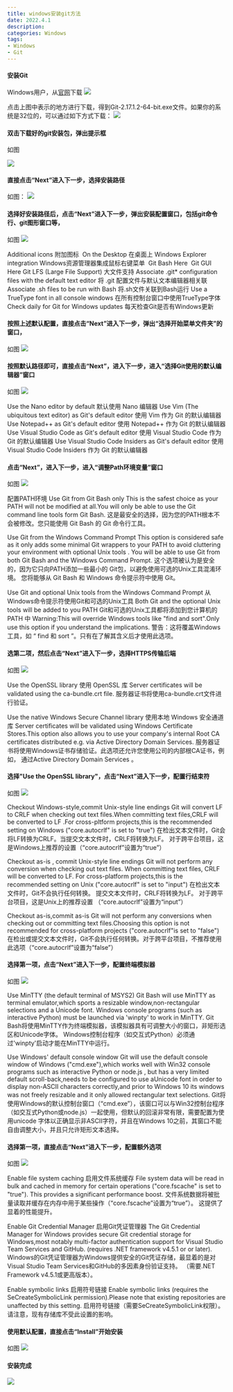 ```yaml
---
title: windows安装git方法
date: 2022.4.1
description:  
categories: Windows
tags:
- Windows
- Git
---
```




#### 安装Git

Windows用户，从[官网](https://git-scm.com/downloads)下载
![](https://s3.bmp.ovh/imgs/2022/04/01/b96e4197882cf200.png)


点击上图中表示的地方进行下载，得到Git-2.17.1.2-64-bit.exe文件。如果你的系统是32位的，可以通过如下方式下载：
![](https://i.bmp.ovh/imgs/2022/04/01/ceac135ed96ef406.png)


#### 双击下载好的git安装包，弹出提示框

如图

![](https://s3.bmp.ovh/imgs/2022/04/01/6ab7c3a07d6a8435.png)


#### 直接点击“Next”进入下一步，选择安装路径

如图：
![](https://s3.bmp.ovh/imgs/2022/04/01/4a2d623e9e45cf36.png)


#### 选择好安装路径后，点击“Next”进入下一步，弹出安装配置窗口，包括git命令行、git图形窗口等，

如图
![](https://s3.bmp.ovh/imgs/2022/04/01/a52513c70510d7ab.png)

Additional icons 附加图标
​ On the Desktop 在桌面上
Windows Explorer integration  Windows资源管理器集成鼠标右键菜单
​ Git Bash Here
​ Git GUI Here
Git LFS (Large File Support)  大文件支持
Associate .git* configuration files with the default text editor  将 .git 配置文件与默认文本编辑器相关联
Associate .sh files to be run with Bash  将.sh文件关联到Bash运行
Use a TrueType font in all console windows  在所有控制台窗口中使用TrueType字体
Check daily for Git for Windows updates  每天检查Git是否有Windows更新

#### 按照上述默认配置，直接点击“Next”进入下一步，弹出“选择开始菜单文件夹”的窗口，

如图
![](https://s3.bmp.ovh/imgs/2022/04/01/7635e3a45e7116ab.png)

#### 按照默认路径即可，直接点击“Next”，进入下一步，进入“选择Git使用的默认编辑器”窗口

如图
![](https://s3.bmp.ovh/imgs/2022/04/01/d18aedf8a47060c4.png)

Use the Nano editor by default  默认使用 Nano 编辑器
Use Vim (The ubiquitous text editor) as Git's default editor  使用 Vim 作为 Git 的默认编辑器
Use Notepad++ as Git's default editor  使用 Notepad++ 作为 Git 的默认编辑器
Use Visual Studio Code as Git's default editor  使用 Visual Studio Code 作为Git 的默认编辑器
Use Visual Studio Code Insiders as Git's default editor  使用Visual Studio Code Insiders 作为 Git 的默认编辑器

#### 点击“Next”，进入下一步，进入“调整Path环境变量”窗口

如图
![](https://s3.bmp.ovh/imgs/2022/04/01/1e1e0ad92b67227c.png)

配置PATH环境
Use Git from Git Bash only
This is the safest choice as your PATH will not be modified at all.You will only be able to use the Git command line tools form Git Bash.
这是最安全的选择，因为您的PATH根本不会被修改。您只能使用 Git Bash 的 Git 命令行工具。

Use Git from the Windows Command Prompt
This option is considered safe as it only adds some minimal Git wrappers to your PATH to avoid cluttering your environment with optional Unix tools . You will be able to use Git from both Git Bash and the Windows Command Prompt.
这个选项被认为是安全的，因为它只向PATH添加一些最小的 Git包，以避免使用可选的Unix工具混淆环境。 您将能够从 Git Bash 和 Windows 命令提示符中使用 Git。

Use Git and optional Unix tools from the Windows Command Prompt
从Windows命令提示符使用Git和可选的Unix工具
Both Git and the optional Unix tools will be added to you PATH
Git和可选的Unix工具都将添加到您计算机的 PATH 中
Warning:This will override Windows tools like "find and sort".Only use this option if you understand the implications.
警告：这将覆盖Windows工具，如 “ find 和 sort ”。只有在了解其含义后才使用此选项。

#### 选第二项，然后点击“Next”进入下一步，选择HTTPS传输后端

如图
![](https://s3.bmp.ovh/imgs/2022/04/01/250d400f78254f34.png)

Use the OpenSSL library
使用 OpenSSL 库
Server certificates will be validated using the ca-bundle.crt file.
服务器证书将使用ca-bundle.crt文件进行验证。

Use the native Windows Secure Channel library
使用本地 Windows 安全通道库
Server certificates will be validated using Windows Certificate Stores.This option also allows you to use your company's internal Root CA certificates distributed e.g. via Active Directory Domain Services.
服务器证书将使用Windows证书存储验证。此选项还允许您使用公司的内部根CA证书，例如， 通过Active Directory Domain Services 。

#### 选择"Use the OpenSSL library"，点击“Next”进入下一步，配置行结束符

如图
![](https://i.bmp.ovh/imgs/2022/04/01/55fdf15f684fc28b.png)

Checkout Windows-style,commit Unix-style line endings
Git will convert LF to CRLF when checking out text files.When committing text files,CRLF will be converted to LF .For cross-pltform projects,this is the recommended setting on Windows ("core.autocrlf" is set to "true")
在检出文本文件时，Git会将LF转换为CRLF。当提交文本文件时，CRLF将转换为LF。 对于跨平台项目，这是Windows上推荐的设置（“core.autocrlf”设置为“true”）

Checkout as-is , commit Unix-style line endings
Git will not perform any conversion when checking out text files. When committing text files, CRLF will be converted to LF. For cross-platform projects,this is the recommended setting on Unix ("core.autocrlf" is set to "input")
在检出文本文件时，Git不会执行任何转换。 提交文本文件时，CRLF将转换为LF。 对于跨平台项目，这是Unix上的推荐设置 （“core.autocrlf”设置为“input”）

Checkout as-is,commit as-is
Git will not perform any conversions when checking out or committing text files.Choosing this option is not recommended for cross-platform projects ("core.autocrlf"is set to "false")
在检出或提交文本文件时，Git不会执行任何转换。对于跨平台项目，不推荐使用此选项（“core.autocrlf”设置为“false”）

#### 选择第一项，点击“Next”进入下一步，配置终端模拟器

如图
![](https://s3.bmp.ovh/imgs/2022/04/01/78b5b25ce0ba8452.png)

Use MinTTY (the default terminal of MSYS2)
Git Bash will use MinTTY as terminal emulator,which sports a resizable window,non-rectangular selections and a Unicode font. Windows console programs (such as interactive Python) must be launched via 'winpty' to work in MinTTY.
Git Bash将使用MinTTY作为终端模拟器，该模拟器具有可调整大小的窗口，非矩形选区和Unicode字体。 Windows控制台程序（如交互式Python）必须通过'winpty'启动才能在MinTTY中运行。

Use Windows' default console window
Git will use the default console window of Windows ("cmd.exe"),which works well with Win32 console programs such as interactive Python or node.js , but has a very limited default scroll-back,needs to be configured to use aUnicode font in order to display non-ASCII characters correctly,and prior to Windows 10 its windows was not freely resizable and it only allowed rectangular text selections.
Git将使用Windows的默认控制台窗口（“cmd.exe”），该窗口可以与Win32控制台程序（如交互式Python或node.js）一起使用，但默认的回滚非常有限，需要配置为使用unicode 字体以正确显示非ASCII字符，并且在Windows 10之前，其窗口不能自由调整大小，并且只允许矩形文本选择。

#### 选择第一项，直接点击“Next”进入下一步，配置额外选项

如图
![](https://s3.bmp.ovh/imgs/2022/04/01/03bcc1bfb2458da4.png)

Enable file system caching
启用文件系统缓存
File system data will be read in bulk and cached in memory for certain operations ("core.fscache" is set to "true"). This provides a significant performance boost.
文件系统数据将被批量读取并缓存在内存中用于某些操作（“core.fscache”设置为“true”）。 这提供了显着的性能提升。

Enable Git Credential Manager
启用Git凭证管理器
The Git Credential Manager for Windows provides secure Git credential storage for Windows,most notably multi-factor authentication support for Visual Studio Team Services and GitHub. (requires .NET framework v4.5.1 or or later).
Windows的Git凭证管理器为Windows提供安全的Git凭证存储，最显着的是对Visual Studio Team Services和GitHub的多因素身份验证支持。 （需要.NET Framework v4.5.1或更高版本）。

Enable symbolic links
启用符号链接
Enable symbolic links (requires the SeCreateSymbolicLink permission).Please note that existing repositories are unaffected by this setting.
启用符号链接（需要SeCreateSymbolicLink权限）。请注意，现有存储库不受此设置的影响。

#### 使用默认配置，直接点击“Install”开始安装

如图
![](https://s3.bmp.ovh/imgs/2022/04/01/fec3e1b8bb261a05.png)

#### 安装完成
![](https://i.bmp.ovh/imgs/2022/04/01/3774b9e50077f8b2.png)